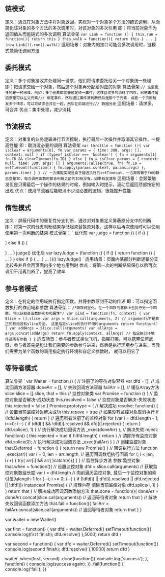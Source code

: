 ## 链模式
定义：通过在对象方法中将对象返回，实现对一个对象多个方法的链式调用，从而简化该对象的多个方法的多次调用时，对该对象的多次引用
即：将当前对象作为返回值从而能链式的多次调用
算法骨架
`
var Link = function () {
  this.run = function(){
    return this
  }
  this.walk = function(){
    return this
  }
  ...
}
(new Link()).run().walk()
`
适用场景：对象内的接口可能会多次调用时，链模式能简化调用方法
## 委托模式
定义：多个对象接收并处理同一请求，他们将请求委托给另一个对象统一处理
即：把请求交给一个对象，然后这个对象再分配给对应的对象
算法骨架
`
// 这里更多的是一种思维，例如：多个元素都需要绑定统一事件，这样就过多的消耗了内存，利用事件冒泡原理可以在父元素/// 绑定事件，然后通过事件源判断然后是那个子元素，或者一个页面触发多个请求，可以将请求合并在一起，然后在前端进行/// 数据分发
`
适用场景：请求多，可合并
优点：集中处理，减少消耗
## 节流模式
定义：对重复的业务逻辑进行节流控制，执行最后一次操作并取消其它操作，一提高性能
即：取消没必要的调用
算法骨架
`
var throttle = function (){
  var isClear = arguments[0], fn
  var params = {
    time: 300,
    args: [],
    context: null
  }
  if (typeof isClear === 'boolean') {
    fn = arguments[1]
    fn.ID && clearTimeout(fn.ID)
  } else {
    fn = isClear
    params = {
      context: null,
      time: 300,
      args: []
    }
    arguments.callee(true, fn)
    fn.ID = setTimeout(function() {
      fn.apply(params.context, params.args)
      }, params.time)
  }
}
// 一方面能实现是由于延迟执行的setTimeout，一方面有赖于fn的静态变量ID，每次调用函数时都会判断之前的ID有没有，如果有就清除
`
适用场景：会频繁触发但是只需最后一个操作的结果的时候，例如输入时提示，滚动后返回顶部按钮的出现
优点：使用节流器后能取消不少没必要的逻辑，很能提升性能

## 惰性模式
定义：屏蔽代码中的重复性分支判断，通过对对象重定义屏蔽原分支中的判断
即：将第一次的分支判断结果存储起来替换原对象，这样以后再次使用时可以使用使用第一次判断的结果
模式骨架：
`
优化前
var judge = function () {
  if () {

  } else if () {

  }
  ...
}
judge()
优化后
var lazyJudge = (function () {
  if () {
    return function () {
      ...
    }
  } else if () {
    ...
  }
  ...
})()
lazyJudge()
`
适用场景：页面内某部分判断逻辑分支比较多并且会再页面内多个地方用到时
优点：将第一次的判断结果保存以后再次调用不用再判断了，提高了效率

## 参与者模式
定义：在特定的作用域执行指定函数，并将参数原封不动的传递
即：可以指定函数执行的作用域和参数
算法骨架：
`
/*函数柯里化，在一个函数的基础上去执行另一个函数，可以获取基函数的实参和属性*/
var bind = function(fn, context) {
  var Slice = [].slice
  var args = Slice.call(arguments, 2) // arguments不是真正的数组没有slice方法， 这里指定slice的执行环境时arguments
  return function() {
    var addArgs = Slice.call(arguments)
    var allArgs = args.concat(addArgs)
    return fn.apply(context, allArgs) // 指定执行环境 传递所有参数
  }
}
`
适应场景：参与者模式类似飞机，指哪打哪，可以携带任何武器，参与者首先是能让我们需要的参数参与进来，然后是执行环境参与进来，当我们需要为某个函数的调用指定执行环境和自定义参数时，
就可以用它了

## 等待者模式
算法骨架
`
var Waiter = function () {
    // 注册了的等待对象容器
    var dfd = [],
    // 成功回调方法容器
    doneArr = [],
    // 失败回调方法容器
    failArr = [],
    // 缓存Array方法slice
    slice = [].slice,
    that = this
    // 监控对象类
    var Promise = function () {
      // 监控对象是否解决-成功状态
      this.resolved = false
      // 监控对象是否解决-失败状态
      this.rejected = false
    }
    Promise.prototype = {
      // 解决成功
      resolve: function() {
        // 设置当前监控对象解决成功
        this.resove = true
        // 如果没有监控对象取消执行
        if (!dfd.length) {
          return
        }
        // 遍历所有注册了的监控对象
        for (var i = dfd.length - 1; i>=0; i--) {
          if (dfd[i] && !dfd[i].resolved && dfd[i].rejected) {
            return
          }
          dfd.splice(i, 1)
        }
        // 执行解决成功回调方法
        _exec(doneArr)
      },
      // 解决失败
      reject: function() {
        this.rejected = true
        if (!dfd.length) {
          return
        }
        // 清除所有监控对象
        dfd.splice(0);
        // 执行解决成功回调方法
        _exec(failArr)
      }
    }
    // 创建监控对象
    that.Deferred = function () {
      return new Promise()
    }
    // 回调执行方法
    function _exec(arr){
      var i = 0,
      len = arr.length;
      // 遍历回调数组执行回调
      for (; i < len; i++) {
        try{
          arr[i] && arr[i]()
        }catch(e){}
      }
    }
    // 监控异步方法 参数:监控对象
    that.when = function(){
      // 设置监控对象
      dfd = slice.call(arguments)
      // 获取监控对象数组长度
      var i = dfd.length
      // 向前遍历监控对象, 最后一个监控对象的索引值为length-1
      for (--i; i >= 0; i--) {
        if (!dfd[i] || dfd[i].resolved || dfd.rejected || !dfd[i]) instanceof Promise) {
          // 清理内存 清除当前监控对象
          dfd.splice(i, 1)
        }
      }
      return that
    }
    // 解决成功回调函数添加方法
    that.done = function(){
      doneArr = doneArr.concat(slice.call(arguments))
      // 返回等待者对象
      return that
    }
    // 解决失败回调函数添加方法
    that.fail = function(){
      failArr = failArr.concat(slice.call(arguments))
      // 返回等待者对象
      return that
    }
  }
  
  var waiter = new Waiter()
  
  var first = function() {
    var dfd = waiter.Deferred()
    setTimeout(function(){
      console.log(first finish);
      dfd.resolve()
    },5000)
    return dfd
  }
  
  var second = function() {
    var dfd = waiter.Deferred()
    setTimeout(function(){
      console.log(second finish);
      dfd.resolve()
    },10000)
    return dfd
  }
  
  waiter
  .when(first, second)
  .done(function(){
    console.log('success');
  }, function() {
    console.log(success again);
  })
  .fail(function() {
    console.log('fail');
  })
`